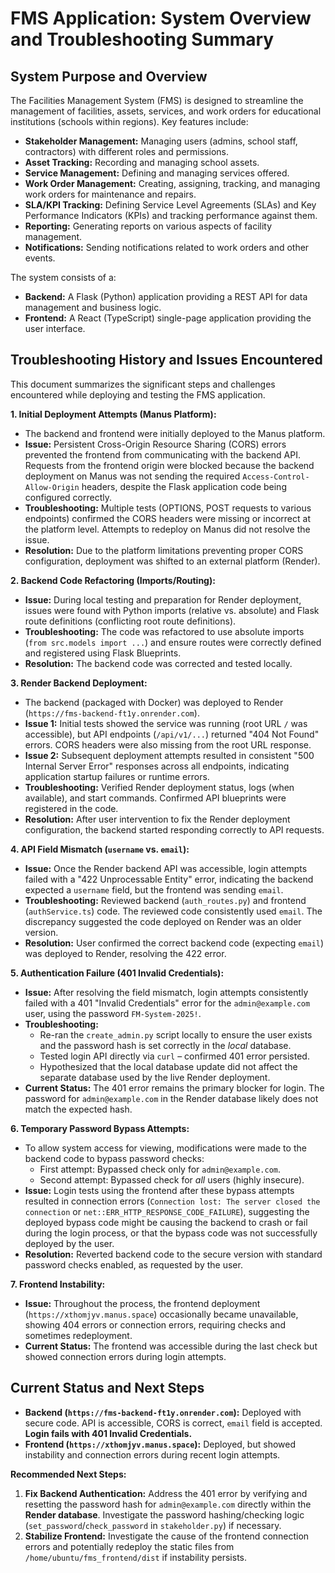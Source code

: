 # FMS Application: System Overview and Troubleshooting Summary

## System Purpose and Overview

The Facilities Management System (FMS) is designed to streamline the management of facilities, assets, services, and work orders for educational institutions (schools within regions). Key features include:

*   **Stakeholder Management:** Managing users (admins, school staff, contractors) with different roles and permissions.
*   **Asset Tracking:** Recording and managing school assets.
*   **Service Management:** Defining and managing services offered.
*   **Work Order Management:** Creating, assigning, tracking, and managing work orders for maintenance and repairs.
*   **SLA/KPI Tracking:** Defining Service Level Agreements (SLAs) and Key Performance Indicators (KPIs) and tracking performance against them.
*   **Reporting:** Generating reports on various aspects of facility management.
*   **Notifications:** Sending notifications related to work orders and other events.

The system consists of a:
*   **Backend:** A Flask (Python) application providing a REST API for data management and business logic.
*   **Frontend:** A React (TypeScript) single-page application providing the user interface.

## Troubleshooting History and Issues Encountered

This document summarizes the significant steps and challenges encountered while deploying and testing the FMS application.

**1. Initial Deployment Attempts (Manus Platform):**
*   The backend and frontend were initially deployed to the Manus platform.
*   **Issue:** Persistent Cross-Origin Resource Sharing (CORS) errors prevented the frontend from communicating with the backend API. Requests from the frontend origin were blocked because the backend deployment on Manus was not sending the required `Access-Control-Allow-Origin` headers, despite the Flask application code being configured correctly.
*   **Troubleshooting:** Multiple tests (OPTIONS, POST requests to various endpoints) confirmed the CORS headers were missing or incorrect at the platform level. Attempts to redeploy on Manus did not resolve the issue.
*   **Resolution:** Due to the platform limitations preventing proper CORS configuration, deployment was shifted to an external platform (Render).

**2. Backend Code Refactoring (Imports/Routing):**
*   **Issue:** During local testing and preparation for Render deployment, issues were found with Python imports (relative vs. absolute) and Flask route definitions (conflicting root route definitions).
*   **Troubleshooting:** The code was refactored to use absolute imports (`from src.models import ...`) and ensure routes were correctly defined and registered using Flask Blueprints.
*   **Resolution:** The backend code was corrected and tested locally.

**3. Render Backend Deployment:**
*   The backend (packaged with Docker) was deployed to Render (`https://fms-backend-ft1y.onrender.com`).
*   **Issue 1:** Initial tests showed the service was running (root URL `/` was accessible), but API endpoints (`/api/v1/...`) returned "404 Not Found" errors. CORS headers were also missing from the root URL response.
*   **Issue 2:** Subsequent deployment attempts resulted in consistent "500 Internal Server Error" responses across all endpoints, indicating application startup failures or runtime errors.
*   **Troubleshooting:** Verified Render deployment status, logs (when available), and start commands. Confirmed API blueprints were registered in the code.
*   **Resolution:** After user intervention to fix the Render deployment configuration, the backend started responding correctly to API requests.

**4. API Field Mismatch (`username` vs. `email`):**
*   **Issue:** Once the Render backend API was accessible, login attempts failed with a "422 Unprocessable Entity" error, indicating the backend expected a `username` field, but the frontend was sending `email`.
*   **Troubleshooting:** Reviewed backend (`auth_routes.py`) and frontend (`authService.ts`) code. The reviewed code consistently used `email`. The discrepancy suggested the code deployed on Render was an older version.
*   **Resolution:** User confirmed the correct backend code (expecting `email`) was deployed to Render, resolving the 422 error.

**5. Authentication Failure (401 Invalid Credentials):**
*   **Issue:** After resolving the field mismatch, login attempts consistently failed with a 401 "Invalid Credentials" error for the `admin@example.com` user, using the password `FM-System-2025!`.
*   **Troubleshooting:**
    *   Re-ran the `create_admin.py` script locally to ensure the user exists and the password hash is set correctly in the *local* database.
    *   Tested login API directly via `curl` – confirmed 401 error persisted.
    *   Hypothesized that the local database update did not affect the separate database used by the live Render deployment.
*   **Current Status:** The 401 error remains the primary blocker for login. The password for `admin@example.com` in the Render database likely does not match the expected hash.

**6. Temporary Password Bypass Attempts:**
*   To allow system access for viewing, modifications were made to the backend code to bypass password checks:
    *   First attempt: Bypassed check only for `admin@example.com`.
    *   Second attempt: Bypassed check for *all* users (highly insecure).
*   **Issue:** Login tests using the frontend after these bypass attempts resulted in connection errors (`Connection lost: The server closed the connection` or `net::ERR_HTTP_RESPONSE_CODE_FAILURE`), suggesting the deployed bypass code might be causing the backend to crash or fail during the login process, or that the bypass code was not successfully deployed by the user.
*   **Resolution:** Reverted backend code to the secure version with standard password checks enabled, as requested by the user.

**7. Frontend Instability:**
*   **Issue:** Throughout the process, the frontend deployment (`https://xthomjyv.manus.space`) occasionally became unavailable, showing 404 errors or connection errors, requiring checks and sometimes redeployment.
*   **Current Status:** The frontend was accessible during the last check but showed connection errors during login attempts.

## Current Status and Next Steps

*   **Backend (`https://fms-backend-ft1y.onrender.com`):** Deployed with secure code. API is accessible, CORS is correct, `email` field is accepted. **Login fails with 401 Invalid Credentials.**
*   **Frontend (`https://xthomjyv.manus.space`):** Deployed, but showed instability and connection errors during recent login attempts.

**Recommended Next Steps:**
1.  **Fix Backend Authentication:** Address the 401 error by verifying and resetting the password hash for `admin@example.com` directly within the **Render database**. Investigate the password hashing/checking logic (`set_password`/`check_password` in `stakeholder.py`) if necessary.
2.  **Stabilize Frontend:** Investigate the cause of the frontend connection errors and potentially redeploy the static files from `/home/ubuntu/fms_frontend/dist` if instability persists.

